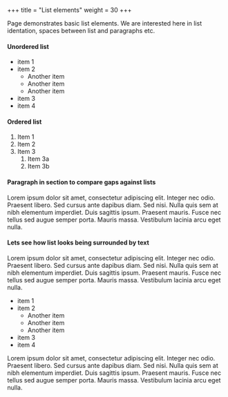 +++
title = "List elements"
weight = 30
+++

Page demonstrates basic list elements. We are interested here in list identation, spaces between list and paragraphs etc.

#### Unordered list

* item 1
* item 2
  * Another item
  * Another item
  * Another item
* item 3
* item 4


#### Ordered list

1. Item 1
1. Item 2
1. Item 3
   1. Item 3a
   1. Item 3b

#### Paragraph in section to compare gaps against lists

Lorem ipsum dolor sit amet, consectetur adipiscing elit. Integer nec odio. Praesent libero. Sed cursus ante dapibus diam. Sed nisi. Nulla quis sem at nibh elementum imperdiet. Duis sagittis ipsum. Praesent mauris. Fusce nec tellus sed augue semper porta. Mauris massa. Vestibulum lacinia arcu eget nulla. 

#### Lets see how list looks being surrounded by text

Lorem ipsum dolor sit amet, consectetur adipiscing elit. Integer nec odio. Praesent libero. Sed cursus ante dapibus diam. Sed nisi. Nulla quis sem at nibh elementum imperdiet. Duis sagittis ipsum. Praesent mauris. Fusce nec tellus sed augue semper porta. Mauris massa. Vestibulum lacinia arcu eget nulla. 

- item 1
- item 2
  - Another item
  - Another item
  - Another item
- item 3
- item 4

Lorem ipsum dolor sit amet, consectetur adipiscing elit. Integer nec odio. Praesent libero. Sed cursus ante dapibus diam. Sed nisi. Nulla quis sem at nibh elementum imperdiet. Duis sagittis ipsum. Praesent mauris. Fusce nec tellus sed augue semper porta. Mauris massa. Vestibulum lacinia arcu eget nulla. 

